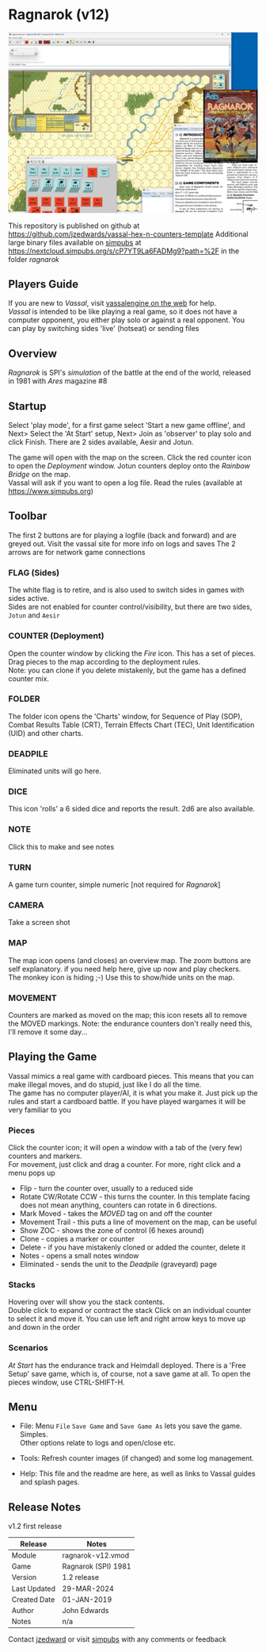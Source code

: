 # Ragnarok (v12)

![ragnarok](ragnarok-vassal.png)

This repository is published on github at https://github.com/jzedwards/vassal-hex-n-counters-template
Additional large binary files available on [simpubs](https://www.simpubs.org) at https://nextcloud.simpubs.org/s/cP7YT9La6FADMg9?path=%2F in the folder *ragnarok*

## Players Guide

If you are new to *Vassal*, visit [vassalengine on the web](www.vassalengine.org) for help.  
*Vassal* is intended to be like playing a real game, so it does not have a computer opponent, you either play solo or against a real opponent. You can play by switching sides 'live' (hotseat) or sending files

## Overview

*Ragnarok* is SPI's *simulation* of the battle at the end of the world, released in 1981 with *Ares* magazine #8

## Startup

Select 'play mode', for a first game select 'Start a new game offline', and Next>
Select the 'At Start' setup, Next>
Join as 'observer' to play solo and click Finish. There are 2 sides available, Aesir and Jotun.

The game will open with the map on the screen. Click the red counter icon to open the *Deployment* window.
Jotun counters deploy onto the *Rainbow Bridge* on the map.  
Vassal will ask if you want to open a log file.
Read the rules (available at https://www.simpubs.org)

## Toolbar

The first 2 buttons are for playing a logfile (back and forward) and are greyed out. Visit the vassal site for more info on logs and saves
The 2 arrows are for network game connections

### FLAG (Sides)

The white flag is to retire, and is also used to switch sides in games with sides active.  
Sides are not enabled for counter control/visibility, but there are two sides, ```Jotun``` and ```Aesir```

### COUNTER (Deployment)

Open the counter window by clicking the *Fire* icon. This has a set of pieces. Drag pieces to the map according to the deployment rules.  
Note: you can clone if you delete mistakenly, but the game has a defined counter mix.

### FOLDER

The folder icon opens the 'Charts' window, for Sequence of Play (SOP), Combat Results Table (CRT), Terrain Effects Chart (TEC), Unit Identification (UID) and other charts.  

### DEADPILE

Eliminated units will go here.  

### DICE

This icon 'rolls' a 6 sided dice and reports the result. 2d6 are also available.

### NOTE

Click this to make and see notes

### TURN

A game turn counter, simple numeric [not required for *Ragnarok*]

### CAMERA

Take a screen shot

### MAP

The map icon opens (and closes) an overview map. The zoom buttons are self explanatory. if you need help here, give up now and play checkers.  
The monkey icon is hiding ;-) Use this to show/hide units on the map.  

### MOVEMENT

Counters are marked as moved on the map; this icon resets all to remove the MOVED markings. Note: the endurance counters don't really need this, I'll remove it some day...

## Playing the Game

Vassal mimics a real game with cardboard pieces. This means that you can make illegal moves, and do stupid, just like I do all the time.  
The game has no computer player/AI, it is what you make it. Just pick up the rules and start a cardboard battle. If you have played wargames it will be very familiar to you

### Pieces

Click the counter icon; it will open a window with a tab of the (very few) counters and markers.  
For movement, just click and drag a counter. For more, right click and a menu pops up

- Flip - turn the counter over, usually to a reduced side 
- Rotate CW/Rotate CCW - this turns the counter. In this template facing does not mean anything, counters can rotate in 6 directions.  
- Mark Moved - takes the *MOVED* tag on and off the counter
- Movement Trail - this puts a line of movement on the map, can be useful
- Show ZOC - shows the zone of control (6 hexes around)
- Clone - copies a marker or counter
- Delete - if you have mistakenly cloned or added the counter, delete it
- Notes - opens a small notes window
- Eliminated - sends the unit to the *Deadpile* (graveyard) page

### Stacks

Hovering over will show you the stack contents.  
Double click to expand or contract the stack
Click on an individual counter to select it and move it. You can use left and right arrow keys to move up and down in the order

### Scenarios

*At Start* has the endurance track and Heimdall deployed. There is a 'Free Setup' save game, which is, of course, not a save game at all. To open the pieces window, use CTRL-SHIFT-H.

## Menu

- File: Menu ```File``` ```Save Game``` and ```Save Game As``` lets you save the game. Simples.  
Other options relate to logs and open/close etc.

- Tools: Refresh counter images (if changed) and some log management.

- Help: This file and the readme are here, as well as links to Vassal guides and splash pages.

## Release Notes

v1.2
first release

|Release|Notes|
|---|---|
|Module|ragnarok-v12.vmod|
|Game|Ragnarok (SPI) 1981|
|Version|1.2 release|
|Last Updated|29-MAR-2024|
|Created Date|01-JAN-2019|
|Author|John Edwards|
|Notes|n/a|

Contact [jzedward](mailto:viqhzset@duck.com) or visit [simpubs](https://www.simpubs.org) with any comments or feedback